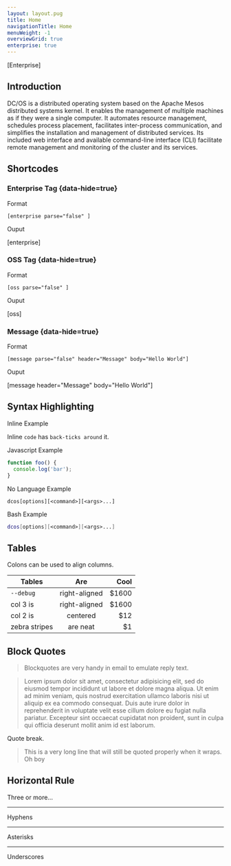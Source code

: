 ```yaml
---
layout: layout.pug
title: Home
navigationTitle: Home
menuWeight: -1
overviewGrid: true
enterprise: true
---
```


[Enterprise]
## Introduction

DC/OS is a distributed operating system based on the Apache Mesos distributed systems kernel. It enables the management of multiple machines as if they were a single computer. It automates resource management, schedules process placement, facilitates inter-process communication, and simplifies the installation and management of distributed services. Its included web interface and available command-line interface (CLI) facilitate remote management and monitoring of the cluster and its services.

## Shortcodes

### Enterprise Tag {data-hide=true}

Format

`[enterprise parse="false" ]`

Ouput

[enterprise]
<span></span>

### OSS Tag {data-hide=true}

Format

`[oss parse="false" ]`

Ouput

[oss]
<span></span>

### Message {data-hide=true}

Format

`[message parse="false" header="Message" body="Hello World"]`

Ouput

[message header="Message" body="Hello World"]


## Syntax Highlighting

Inline Example

Inline `code` has `back-ticks around` it.

Javascript Example

```javascript
function foo() {
  console.log('bar');
}
```

No Language Example

```
dcos[options][<command>][<args>...]
```

Bash Example

```bash
dcos[options][<command>][<args>...]
```

## Tables

Colons can be used to align columns.

| Tables         | Are           | Cool  |
| -------------- |:-------------:| -----:|
| `--debug`      | right-aligned | $1600 |
| col 3 is       | right-aligned | $1600 |
| col 2 is       | centered      |   $12 |
| zebra stripes  | are neat      |    $1 |


## Block Quotes

> Blockquotes are very handy in email to emulate reply text.

> Lorem ipsum dolor sit amet, consectetur adipisicing elit, sed do eiusmod
> tempor incididunt ut labore et dolore magna aliqua. Ut enim ad minim veniam,
> quis nostrud exercitation ullamco laboris nisi ut aliquip ex ea commodo
> consequat. Duis aute irure dolor in reprehenderit in voluptate velit esse
> cillum dolore eu fugiat nulla pariatur. Excepteur sint occaecat cupidatat non
> proident, sunt in culpa qui officia deserunt mollit anim id est laborum.

Quote break.

> This is a very long line that will still be quoted properly when it wraps. Oh boy

## Horizontal Rule

Three or more...

---

Hyphens

***

Asterisks

___

Underscores